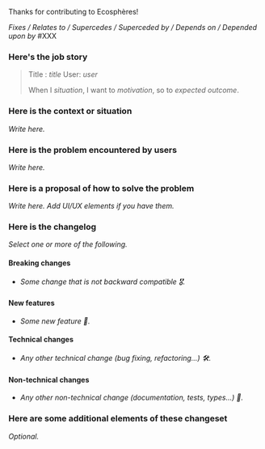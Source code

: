 Thanks for contributing to Ecosphères!

_Fixes / Relates to / Supercedes / Superceded by / Depends on / Depended upon by_ #XXX

### Here's the job story

> Title : _title_
> User: _user_
>
> When I _situation_,
> I want to _motivation_,
> so to _expected outcome_.

### Here is the context or situation

_Write here._

### Here is the problem encountered by users

_Write here._

### Here is a proposal of how to solve the problem

_Write here. Add UI/UX elements if you have them._

### Here is the changelog

_Select one or more of the following._

#### Breaking changes

- _Some change that is not backward compatible 🎖._

#### New features

- _Some new feature 🤟._

#### Technical changes

- _Any other technical change (bug fixing, refactoring...) 🛠._

#### Non-technical changes

- _Any other non-technical change (documentation, tests, types...) 📖._

### Here are some additional elements of these changeset

_Optional._